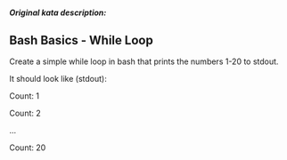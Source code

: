 ##### Original kata description:

## Bash Basics - While Loop

Create a simple while loop in bash that prints the numbers 1-20 to stdout.

It should look like (stdout):


Count: 1

Count: 2

...

Count: 20
